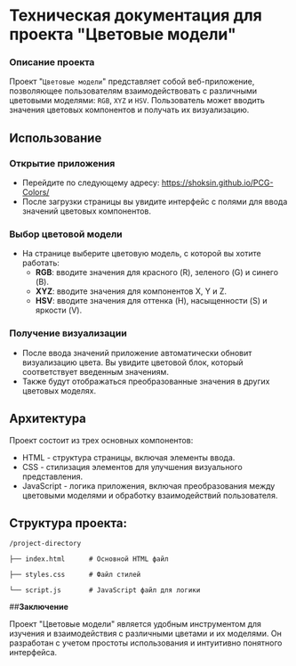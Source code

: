 # **Техническая документация для проекта "Цветовые модели"**   

### **Описание проекта**  

Проект "`Цветовые модели`" представляет собой веб-приложение, позволяющее пользователям взаимодействовать с различными цветовыми моделями: `RGB`, `XYZ` и `HSV`. Пользователь может вводить значения цветовых компонентов и получать их визуализацию.  


## **Использование**  

### **Открытие приложения**

- Перейдите по следующему адресу: https://shoksin.github.io/PCG-Colors/
- После загрузки страницы вы увидите интерфейс с полями для ввода значений цветовых компонентов.

### **Выбор цветовой модели**

- На странице выберите цветовую модель, с которой вы хотите работать:
  - **RGB**: вводите значения для красного (R), зеленого (G) и синего (B).
  - **XYZ**: вводите значения для компонентов X, Y и Z.
  - **HSV**: вводите значения для оттенка (H), насыщенности (S) и яркости (V).

### **Получение визуализации**
- После ввода значений приложение автоматически обновит визуализацию цвета. Вы увидите цветовой блок, который соответствует введенным значениям.
- Также будут отображаться преобразованные значения в других цветовых моделях.

## **Архитектура**  

Проект состоит из трех основных компонентов:  


- HTML - структура страницы, включая элементы ввода.  
- CSS - стилизация элементов для улучшения визуального представления.  
- JavaScript - логика приложения, включая преобразования между цветовыми моделями и обработку взаимодействий пользователя.  


## **Структура проекта:**  


`/project-directory`  

    ├── index.html      # Основной HTML файл  

    ├── styles.css      # Файл стилей  

    └── script.js       # JavaScript файл для логики  



##**Заключение**  

Проект "Цветовые модели" является удобным инструментом для изучения и взаимодействия с различными цветами и их моделями. Он разработан с учетом простоты использования и интуитивно понятного интерфейса.
